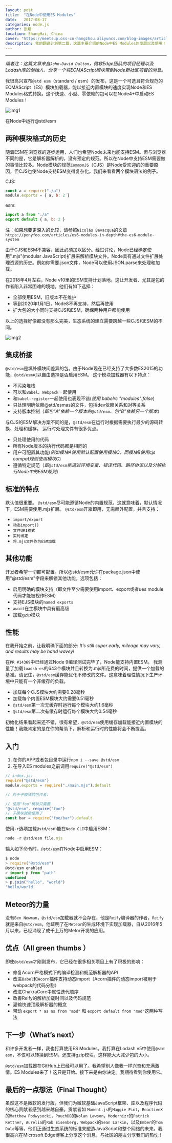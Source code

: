 ```yaml
---
layout: post
title:  "在Node中使用ES Modules"
date:   2017-08-17
categories: node.js
author: 张翔
location: ShangHai, China
cover: "https://meetsup.oss-cn-hangzhou.aliyuncs.com/blog-images/article5/1-Yztsg_CmxOxUl6Acpvr8tw.jpeg"
description: 我的翻译计划第二篇，这篇主要介绍的Node中ES Modules的发展以及使用！
---
```

---
*编者注：这篇文章来自`John-David Dalton`，微软Edge团队的项目经理以及Lodash库的创始人，分享一个将ECMAScript模块带到Node新社区项目的消息。*

我很高兴宣布`@std esm`（standard / esm）的发布，这是一个可选且符合规范的ECMAScript（ES）模块加载器，能以接近内置模块的速度实现Node和ES Modules格式转换。这个快速、小型、零依赖的包可以在Node4+中启动ES Modules！

![img1](https://meetsup.oss-cn-hangzhou.aliyuncs.com/blog-images/article5/e48a9647f9ddea05b28712249a7b7f13.gif)

在Node中运行@std/esm

## 两种模块格式的历史

随着ESM在浏览器的逐步运用，人们也希望Node未来也能支持ESM。但与浏览器不同的是，它是解析器解析的，没有预定的规范。所以在Node中支持ESM需要做的事情比较多。Node模块的规范`CommonJS`（CJS）是Node受欢迎的的重要原因，但CJS也使Node支持ESM变得复杂化。我们来看看两个模块语法的例子。

CJS:
```javascript
const a = require("./a")
module.exports = { a, b: 2 }
```
esm:
```javascript
import a from "./a"
export default { a, b: 2 }
```
注：如果想要更深入的比较，请参照`Nicolás Bevacqua`的文章
`https://ponyfoo.com/articles/es6-modules-in-depth#the-es6-module-system`

由于CJS和ESM不兼容，因此必须加以区分。经过讨论，Node已经确定使用".mjs"(modular JavaScript)扩展来解析模块文件。Node具有通过文件扩展处理资源的历史。例如你需要.json文件，Node可以使用JSON.parse来处理和加载。

在2018年4月左右，Node v10里的ESM支持计划落地。这让开发者、尤其是包的作者陷入非常困难的境地。他们有如下选择：

- 全部使用ESM，旧版本不在维护
- 等到2020年1月1日，Node8不再支持，然后再使用
- 扩大包的大小同时支持CJS和ESM，确保两种用户都能使用

以上的选择好像都没有那么完美，生态系统的建立需要跨越一些CJS和ESM的不同。

![img2](https://meetsup.oss-cn-hangzhou.aliyuncs.com/blog-images/article5/Image.png)

## 集成桥接
`@std/esm`是填补模块间差异的包。由于Node现在已经支持了大多数ES2015的功能，`@std/esm`可以自由选择是否启用ESM。
这个模块加载器有以下特点：

- 不污染堆栈
- 可以和`Babel`、`Webpack`一起使用
- 和`babel-register`一起使用也表现不错(*使用.babelrc "modules":false*)
- 只处理明确依赖@std/esmas的文件，包括dev依赖关系和对等关系
- 支持版本控制（*即包“A”依赖一个版本的`@std/esm`、包“B”依赖另一个版本*）

与CJS的ESM解决方案不同的是，`@std/esm`在运行时根据需要执行最少的源码转换、处理和缓存。 运行时处理文件有很多优点。

- 只处理使用的代码
- 所有Node版本的执行代码都是相同的
- 用户可配置其功能(*例如模块A使用默认配置使用模块C，而模块B使用cjs compat规则使用模块C*)
- 遵循特定规范（*即`@std/esm`能通过环境变量、错误代码、路径协议以及分解执行Node中的ESM规则*）

## 标准的特点
默认值很重要。 `@std/esm`尽可能遵循Node的内置规范，这就意味着，默认情况下，ESM需要使用.mjs扩展。
`@std/esm`开箱即用，无需额外配置，并且支持：

- `import/export`
- `动态import()`
- `文件URI格式`
- `实时绑定`
- `将.mjs文件作为ESM加载`

## 其他功能
开发者希望一切都可配置。所以@std/esm允许在package.json中使用"@std/esm"字段来解锁其他功能。选项包括：

- 启用明确的模块支持（即文件至少需要使用import、export或者ues module代码才能被视作ESM）
- 支持EJS模块的`named exports`
- `await`在主模块中具有最高级
- 加载gzip模块

## 性能
在我开始之前，让我明确下面的部分:
*It’s still super early, mileage may vary, and results may be hand wavey!*

在`PR #14369`中已经通过Node 9编译测试完毕了，Node能支持内置ESM。 我测量了加载`loadsh-es`的643个模块并且转换为.mjs所花费的时间，提供一个加载的基准。请记住，`@std/esm`缓存能优化不修改的文件。这意味着理性情况下生产环境中只能有一个非缓存的负载。

- 加载每个CJS模块大约需要0.28毫秒
- 加载每个内置ESM模块大约需要0.51毫秒
- `@std/esm`第一次无缓存时运行每个模块大约1.6毫秒
- `@std/esm`第二次有缓存时运行每个模块大约0.54毫秒

初始化结果看起来还不错，很有希望，`@std/esm`使用缓存加载能接近内置模块的性能！我能肯定的是在你的帮助下，解析和运行时的性能将会不断提高。

## 入门
1. 在你的APP或者包目录中运行`npm i --save @std/esm` 
2. 在导入ES modules之前调用`require("@std/esm")`

```javascript
// index.js:
require("@std/esm")
module.exports = require("./main.mjs").default

// 对于子模块的包作者:

// 使用"foo"模块只需要
"@std/esm". require("foo")
// 子模块就能使用了
const bar = require("foo/bar").default
```

使用`-r`选项加载`@std/es`m能在`Node CLI`中启用ESM：

```javascript
node -r @std/esm file.mjs
```

输入如下命令时，`@std/esm`在Node中启用ESM：

```javascript
$ node
> require("@std/esm")
@std/esm enabled
> import p from "path"
undefined
> p.join("hello", "world")
'hello/world'
```

## Meteor的力量
没有`Ben Newman`，`@std/esm`加载器就不会存在，他是`Reify`编译器的作者，`Reify`就是来自`@std/esm`，他证明了在`Meteor`的生成环境下实现加载器，自从2016年5月以来，已经涌现了成千上万的Metor开发的应用。

## 优点（All green thumbs ）
即使`@std/esm`才刚刚发布，它已经在很多相关项目上有了积极的影响：

- 修复Acorn严格模式下的编译检测和规范解析器的API
- 改进`Babel`和`Acorn`插件支持动态import（Acorn插件的动态import被用于webpack的代码分割）
- 改进ChakraCore中属性迭代顺序
- 改善Reify的解析加载时间以及代码规范
- 灌输快速顶级解析器的概念
- 带动 `export * as ns from "mod"` 和 `export default from "mod"`这两种写法

## 下一步（What’s next）
和许多开发者一样，我也打算使用ES Modules。我打算在Lodash v5中使用`@std esm`，不仅可以转换到ESM，还支持gzip模块，这样能大大减少包的大小。

`@std/esm`加载器在GitHub上已经可以用了。我希望别人像我一样兴奋和充满激情。ES Modules来了！这只是开始。接下来是由你决定。我期待看到你使用它。

## 最后的一点想法（Final Thought）
虽然这不是微软的发行版，但我们为微软基础JavaScript框架、库以及程序代码的核心贡献者感到越来越自豪。贡献者如 `Moment.js`的`Maggie Pint`，`ReactiveX`的`Matthew Podwysocki`，`PouchDB`的`Nolan Lawson`，`Modernizr`的`Patrick Kettner`，`Aurelia`的`Rob Eisenberg`，`Webpack`的`Sean Larkin`，以及`Ember`的`Tom Dale`等等，他们正通过生态系统的标准来塑造JavaScript和整个网络的未来。我很高兴在Microsoft Edge博客上分享这个消息，与社区的朋友分享我们的热忱！
